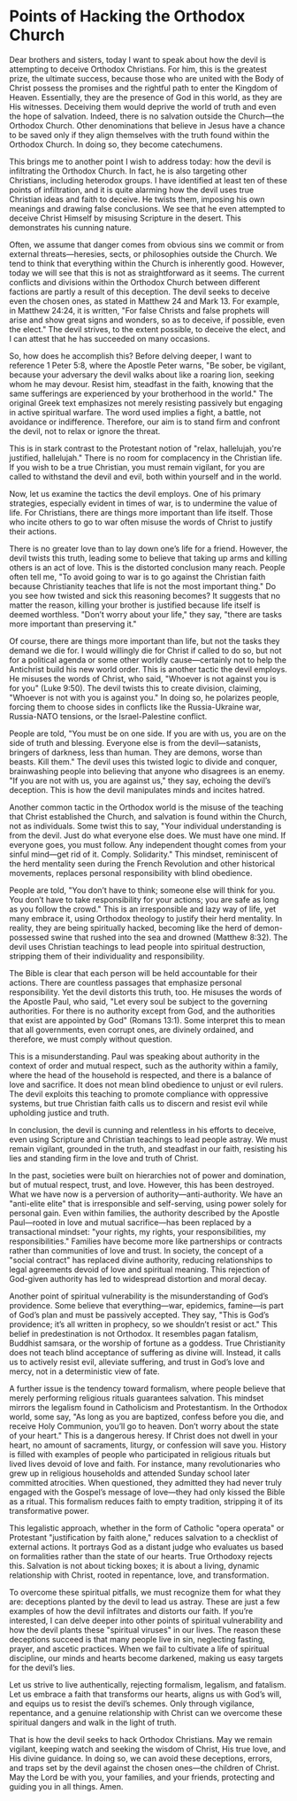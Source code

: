 # Points of Hacking the Orthodox Church

Dear brothers and sisters, today I want to speak about how the devil is attempting to deceive Orthodox Christians. For him, this is the greatest prize, the ultimate success, because those who are united with the Body of Christ possess the promises and the rightful path to enter the Kingdom of Heaven. Essentially, they are the presence of God in this world, as they are His witnesses. Deceiving them would deprive the world of truth and even the hope of salvation. Indeed, there is no salvation outside the Church—the Orthodox Church. Other denominations that believe in Jesus have a chance to be saved only if they align themselves with the truth found within the Orthodox Church. In doing so, they become catechumens.

This brings me to another point I wish to address today: how the devil is infiltrating the Orthodox Church. In fact, he is also targeting other Christians, including heterodox groups. I have identified at least ten of these points of infiltration, and it is quite alarming how the devil uses true Christian ideas and faith to deceive. He twists them, imposing his own meanings and drawing false conclusions. We see that he even attempted to deceive Christ Himself by misusing Scripture in the desert. This demonstrates his cunning nature.

Often, we assume that danger comes from obvious sins we commit or from external threats—heresies, sects, or philosophies outside the Church. We tend to think that everything within the Church is inherently good. However, today we will see that this is not as straightforward as it seems. The current conflicts and divisions within the Orthodox Church between different factions are partly a result of this deception. The devil seeks to deceive even the chosen ones, as stated in Matthew 24 and Mark 13. For example, in Matthew 24:24, it is written, "For false Christs and false prophets will arise and show great signs and wonders, so as to deceive, if possible, even the elect." The devil strives, to the extent possible, to deceive the elect, and I can attest that he has succeeded on many occasions.

So, how does he accomplish this? Before delving deeper, I want to reference 1 Peter 5:8, where the Apostle Peter warns, "Be sober, be vigilant, because your adversary the devil walks about like a roaring lion, seeking whom he may devour. Resist him, steadfast in the faith, knowing that the same sufferings are experienced by your brotherhood in the world." The original Greek text emphasizes not merely resisting passively but engaging in active spiritual warfare. The word used implies a fight, a battle, not avoidance or indifference. Therefore, our aim is to stand firm and confront the devil, not to relax or ignore the threat.

This is in stark contrast to the Protestant notion of "relax, hallelujah, you're justified, hallelujah." There is no room for complacency in the Christian life. If you wish to be a true Christian, you must remain vigilant, for you are called to withstand the devil and evil, both within yourself and in the world.

Now, let us examine the tactics the devil employs. One of his primary strategies, especially evident in times of war, is to undermine the value of life. For Christians, there are things more important than life itself. Those who incite others to go to war often misuse the words of Christ to justify their actions.

There is no greater love than to lay down one’s life for a friend. However, the devil twists this truth, leading some to believe that taking up arms and killing others is an act of love. This is the distorted conclusion many reach. People often tell me, "To avoid going to war is to go against the Christian faith because Christianity teaches that life is not the most important thing." Do you see how twisted and sick this reasoning becomes? It suggests that no matter the reason, killing your brother is justified because life itself is deemed worthless. "Don’t worry about your life," they say, "there are tasks more important than preserving it." 

Of course, there are things more important than life, but not the tasks they demand we die for. I would willingly die for Christ if called to do so, but not for a political agenda or some other worldly cause—certainly not to help the Antichrist build his new world order. This is another tactic the devil employs. He misuses the words of Christ, who said, "Whoever is not against you is for you" (Luke 9:50). The devil twists this to create division, claiming, "Whoever is not with you is against you." In doing so, he polarizes people, forcing them to choose sides in conflicts like the Russia-Ukraine war, Russia-NATO tensions, or the Israel-Palestine conflict. 

People are told, "You must be on one side. If you are with us, you are on the side of truth and blessing. Everyone else is from the devil—satanists, bringers of darkness, less than human. They are demons, worse than beasts. Kill them." The devil uses this twisted logic to divide and conquer, brainwashing people into believing that anyone who disagrees is an enemy. "If you are not with us, you are against us," they say, echoing the devil’s deception. This is how the devil manipulates minds and incites hatred.

Another common tactic in the Orthodox world is the misuse of the teaching that Christ established the Church, and salvation is found within the Church, not as individuals. Some twist this to say, "Your individual understanding is from the devil. Just do what everyone else does. We must have one mind. If everyone goes, you must follow. Any independent thought comes from your sinful mind—get rid of it. Comply. Solidarity." This mindset, reminiscent of the herd mentality seen during the French Revolution and other historical movements, replaces personal responsibility with blind obedience. 

People are told, "You don’t have to think; someone else will think for you. You don’t have to take responsibility for your actions; you are safe as long as you follow the crowd." This is an irresponsible and lazy way of life, yet many embrace it, using Orthodox theology to justify their herd mentality. In reality, they are being spiritually hacked, becoming like the herd of demon-possessed swine that rushed into the sea and drowned (Matthew 8:32). The devil uses Christian teachings to lead people into spiritual destruction, stripping them of their individuality and responsibility.

The Bible is clear that each person will be held accountable for their actions. There are countless passages that emphasize personal responsibility. Yet the devil distorts this truth, too. He misuses the words of the Apostle Paul, who said, "Let every soul be subject to the governing authorities. For there is no authority except from God, and the authorities that exist are appointed by God" (Romans 13:1). Some interpret this to mean that all governments, even corrupt ones, are divinely ordained, and therefore, we must comply without question. 

This is a misunderstanding. Paul was speaking about authority in the context of order and mutual respect, such as the authority within a family, where the head of the household is respected, and there is a balance of love and sacrifice. It does not mean blind obedience to unjust or evil rulers. The devil exploits this teaching to promote compliance with oppressive systems, but true Christian faith calls us to discern and resist evil while upholding justice and truth. 

In conclusion, the devil is cunning and relentless in his efforts to deceive, even using Scripture and Christian teachings to lead people astray. We must remain vigilant, grounded in the truth, and steadfast in our faith, resisting his lies and standing firm in the love and truth of Christ.

In the past, societies were built on hierarchies not of power and domination, but of mutual respect, trust, and love. However, this has been destroyed. What we have now is a perversion of authority—anti-authority. We have an "anti-elite elite" that is irresponsible and self-serving, using power solely for personal gain. Even within families, the authority described by the Apostle Paul—rooted in love and mutual sacrifice—has been replaced by a transactional mindset: "your rights, my rights, your responsibilities, my responsibilities." Families have become more like partnerships or contracts rather than communities of love and trust. In society, the concept of a "social contract" has replaced divine authority, reducing relationships to legal agreements devoid of love and spiritual meaning. This rejection of God-given authority has led to widespread distortion and moral decay.

Another point of spiritual vulnerability is the misunderstanding of God’s providence. Some believe that everything—war, epidemics, famine—is part of God’s plan and must be passively accepted. They say, "This is God’s providence; it’s all written in prophecy, so we shouldn’t resist or act." This belief in predestination is not Orthodox. It resembles pagan fatalism, Buddhist samsara, or the worship of fortune as a goddess. True Christianity does not teach blind acceptance of suffering as divine will. Instead, it calls us to actively resist evil, alleviate suffering, and trust in God’s love and mercy, not in a deterministic view of fate.

A further issue is the tendency toward formalism, where people believe that merely performing religious rituals guarantees salvation. This mindset mirrors the legalism found in Catholicism and Protestantism. In the Orthodox world, some say, "As long as you are baptized, confess before you die, and receive Holy Communion, you’ll go to heaven. Don’t worry about the state of your heart." This is a dangerous heresy. If Christ does not dwell in your heart, no amount of sacraments, liturgy, or confession will save you. History is filled with examples of people who participated in religious rituals but lived lives devoid of love and faith. For instance, many revolutionaries who grew up in religious households and attended Sunday school later committed atrocities. When questioned, they admitted they had never truly engaged with the Gospel’s message of love—they had only kissed the Bible as a ritual. This formalism reduces faith to empty tradition, stripping it of its transformative power.

This legalistic approach, whether in the form of Catholic "opera operata" or Protestant "justification by faith alone," reduces salvation to a checklist of external actions. It portrays God as a distant judge who evaluates us based on formalities rather than the state of our hearts. True Orthodoxy rejects this. Salvation is not about ticking boxes; it is about a living, dynamic relationship with Christ, rooted in repentance, love, and transformation.

To overcome these spiritual pitfalls, we must recognize them for what they are: deceptions planted by the devil to lead us astray. These are just a few examples of how the devil infiltrates and distorts our faith. If you’re interested, I can delve deeper into other points of spiritual vulnerability and how the devil plants these "spiritual viruses" in our lives. The reason these deceptions succeed is that many people live in sin, neglecting fasting, prayer, and ascetic practices. When we fail to cultivate a life of spiritual discipline, our minds and hearts become darkened, making us easy targets for the devil’s lies.

Let us strive to live authentically, rejecting formalism, legalism, and fatalism. Let us embrace a faith that transforms our hearts, aligns us with God’s will, and equips us to resist the devil’s schemes. Only through vigilance, repentance, and a genuine relationship with Christ can we overcome these spiritual dangers and walk in the light of truth.

That is how the devil seeks to hack Orthodox Christians. May we remain vigilant, keeping watch and seeking the wisdom of Christ, His true love, and His divine guidance. In doing so, we can avoid these deceptions, errors, and traps set by the devil against the chosen ones—the children of Christ. May the Lord be with you, your families, and your friends, protecting and guiding you in all things. Amen.


